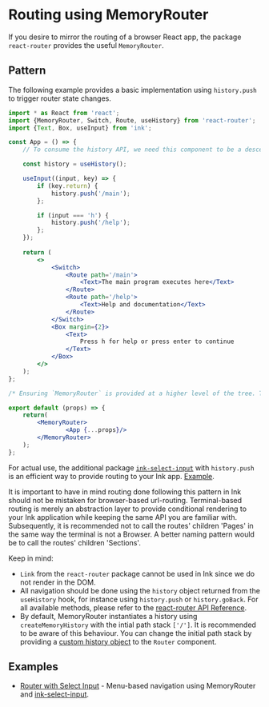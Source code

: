 # Routing using MemoryRouter

If you desire to mirror the routing of a browser React app, the package `react-router` provides the useful `MemoryRouter`. 

## Pattern

The following example provides a basic implementation using `history.push` to trigger router state changes.

```jsx
import * as React from 'react';
import {MemoryRouter, Switch, Route, useHistory} from 'react-router';
import {Text, Box, useInput} from 'ink';

const App = () => {
	// To consume the history API, we need this component to be a descendent of `MemoryRouter`.

	const history = useHistory();

	useInput((input, key) => {
		if (key.return) {
			history.push('/main');
		};

		if (input === 'h') {
			history.push('/help');
		};
	});
	
	return (
		<>
			<Switch>
				<Route path='/main'>
					<Text>The main program executes here</Text>
				</Route>
				<Route path='/help'>
					<Text>Help and documentation</Text>
				</Route>
			</Switch>
			<Box margin={2}>
				<Text>
					Press h for help or press enter to continue
				</Text>
			</Box>
		</>
	);
};

/* Ensuring `MemoryRouter` is provided at a higher level of the tree. This can be in a separate file. */

export default (props) => {
	return(
		<MemoryRouter>
				<App {...props}/>
		</MemoryRouter>
	);
};
```

For actual use, the additional package [`ink-select-input`](https://github.com/vadimdemedes/ink-select-input) with `history.push` is an efficient way to provide routing to your Ink app. [Example](examples/router/select-input.js).

It is important to have in mind routing done following this pattern in Ink should not be mistaken for browser-based url-routing. Terminal-based routing is merely an abstraction layer to provide conditional rendering to your Ink application while keeping the same API you are familiar with. Subsequently, it is recommended not to call the routes' children 'Pages' in the same way the terminal is not a Browser. A better naming pattern would be to call the routes' children 'Sections'.

Keep in mind:
- `Link` from the `react-router` package cannot be used in Ink since we do not render in the DOM.
- All navigation should be done using the `history` object returned from the `useHistory` hook, for instance using `history.push` or `history.goBack`. For all available methods, please refer to the [react-router API Reference](https://reactrouter.com/core/api/history).
- By default, MemoryRouter instantiates a history using `createMemoryHistory` with the intial path stack `['/']`. It is recommended to be aware of this behaviour. You can change the initial path stack by providing a [custom history object](https://github.com/ReactTraining/history/blob/master/docs/api-reference.md#creatememoryhistory) to the `Router` component. 

## Examples

- [Router with Select Input](examples/router/select-input.js) - Menu-based navigation using MemoryRouter and [ink-select-input](https://github.com/vadimdemedes/ink-select-input).
